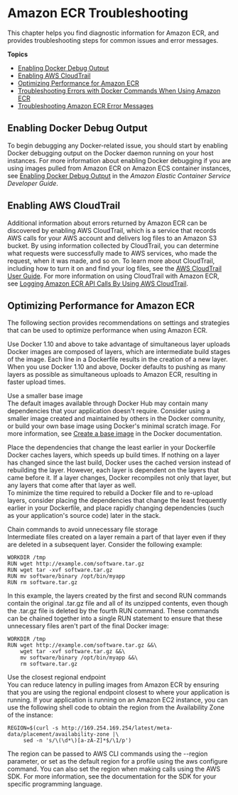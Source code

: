 # Amazon ECR Troubleshooting<a name="troubleshooting"></a>

This chapter helps you find diagnostic information for Amazon ECR, and provides troubleshooting steps for common issues and error messages\.

**Topics**
+ [Enabling Docker Debug Output](#debug)
+ [Enabling AWS CloudTrail](#cloudtrail)
+ [Optimizing Performance for Amazon ECR](#performance)
+ [Troubleshooting Errors with Docker Commands When Using Amazon ECR](common-errors-docker.md)
+ [Troubleshooting Amazon ECR Error Messages](common-errors.md)

## Enabling Docker Debug Output<a name="debug"></a>

To begin debugging any Docker\-related issue, you should start by enabling Docker debugging output on the Docker daemon running on your host instances\. For more information about enabling Docker debugging if you are using images pulled from Amazon ECR on Amazon ECS container instances, see [Enabling Docker Debug Output](http://docs.aws.amazon.com/AmazonECS/latest/developerguide/troubleshooting.html#docker-debug-mode) in the *Amazon Elastic Container Service Developer Guide*\. 

## Enabling AWS CloudTrail<a name="cloudtrail"></a>

 Additional information about errors returned by Amazon ECR can be discovered by enabling AWS CloudTrail, which is a service that records AWS calls for your AWS account and delivers log files to an Amazon S3 bucket\. By using information collected by CloudTrail, you can determine what requests were successfully made to AWS services, who made the request, when it was made, and so on\. To learn more about CloudTrail, including how to turn it on and find your log files, see the [AWS CloudTrail User Guide](http://docs.aws.amazon.com/awscloudtrail/latest/userguide/)\. For more information on using CloudTrail with Amazon ECR, see [Logging Amazon ECR API Calls By Using AWS CloudTrail](logging-using-cloudtrail.md)\. 

## Optimizing Performance for Amazon ECR<a name="performance"></a>

The following section provides recommendations on settings and strategies that can be used to optimize performance when using Amazon ECR\.

Use Docker 1\.10 and above to take advantage of simultaneous layer uploads  
Docker images are composed of layers, which are intermediate build stages of the image\. Each line in a Dockerfile results in the creation of a new layer\. When you use Docker 1\.10 and above, Docker defaults to pushing as many layers as possible as simultaneous uploads to Amazon ECR, resulting in faster upload times\. 

Use a smaller base image   
The default images available through Docker Hub may contain many dependencies that your application doesn't require\. Consider using a smaller image created and maintained by others in the Docker community, or build your own base image using Docker's minimal scratch image\. For more information, see [Create a base image](https://docs.docker.com/engine/userguide/eng-image/baseimages/) in the Docker documentation\.

Place the dependencies that change the least earlier in your Dockerfile   
Docker caches layers, which speeds up build times\. If nothing on a layer has changed since the last build, Docker uses the cached version instead of rebuilding the layer\. However, each layer is dependent on the layers that came before it\. If a layer changes, Docker recompiles not only that layer, but any layers that come after that layer as well\.   
To minimize the time required to rebuild a Docker file and to re\-upload layers, consider placing the dependencies that change the least frequently earlier in your Dockerfile, and place rapidly changing dependencies \(such as your application's source code\) later in the stack\. 

Chain commands to avoid unnecessary file storage   
Intermediate files created on a layer remain a part of that layer even if they are deleted in a subsequent layer\. Consider the following example:  

```
WORKDIR /tmp
RUN wget http://example.com/software.tar.gz 
RUN wget tar -xvf software.tar.gz 
RUN mv software/binary /opt/bin/myapp
RUN rm software.tar.gz
```
In this example, the layers created by the first and second RUN commands contain the original \.tar\.gz file and all of its unzipped contents, even though the \.tar\.gz file is deleted by the fourth RUN command\. These commands can be chained together into a single RUN statement to ensure that these unnecessary files aren't part of the final Docker image:  

```
WORKDIR /tmp
RUN wget http://example.com/software.tar.gz &&\
    wget tar -xvf software.tar.gz &&\
    mv software/binary /opt/bin/myapp &&\
    rm software.tar.gz
```

Use the closest regional endpoint  
You can reduce latency in pulling images from Amazon ECR by ensuring that you are using the regional endpoint closest to where your application is running\. If your application is running on an Amazon EC2 instance, you can use the following shell code to obtain the region from the Availability Zone of the instance:  

```
REGION=$(curl -s http://169.254.169.254/latest/meta-data/placement/availability-zone |\
     sed -n 's/\(\d*\)[a-zA-Z]*$/\1/p')
```
The region can be passed to AWS CLI commands using the \-\-region parameter, or set as the default region for a profile using the aws configure command\. You can also set the region when making calls using the AWS SDK\. For more information, see the documentation for the SDK for your specific programming language\.